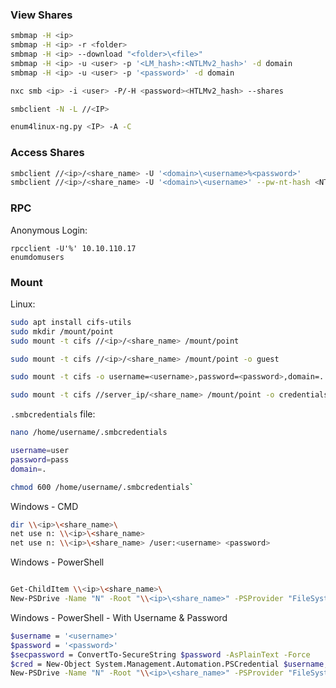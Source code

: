 ### View Shares

```bash
smbmap -H <ip>
smbmap -H <ip> -r <folder>
smbmap -H <ip> --download "<folder>\<file>"
smbmap -H <ip> -u <user> -p '<LM_hash>:<NTLMv2_hash>' -d domain 
smbmap -H <ip> -u <user> -p '<password>' -d domain

nxc smb <ip> -i <user> -P/-H <password><HTLMv2_hash> --shares

smbclient -N -L //<IP>
```

```bash
enum4linux-ng.py <IP> -A -C
```
### Access Shares

```bash
smbclient //<ip>/<share_name> -U '<domain>\<username>%<password>'
smbclient //<ip>/<share_name> -U '<domain>\<username>' --pw-nt-hash <NTLMv2_hash>
```
### RPC

Anonymous Login:

```
rpcclient -U'%' 10.10.110.17
enumdomusers
```
### Mount

Linux:

```bash
sudo apt install cifs-utils
sudo mkdir /mount/point
sudo mount -t cifs //<ip>/<share_name> /mount/point
```

```bash
sudo mount -t cifs //<ip>/<share_name> /mount/point -o guest
```

```bash
sudo mount -t cifs -o username=<username>,password=<password>,domain=. //<ip>/<share_name> /mount/point
```

```bash
sudo mount -t cifs //server_ip/<share_name> /mount/point -o credentials=/home/username/.smbcredentials
```

`.smbcredentials` file:

```bash
nano /home/username/.smbcredentials

username=user 
password=pass
domain=.

chmod 600 /home/username/.smbcredentials`
```

Windows - CMD

```bash
dir \\<ip>\<share_name>\
net use n: \\<ip>\<share_name>
net use n: \\<ip>\<share_name> /user:<username> <password>
```

Windows - PowerShell

```bash

Get-ChildItem \\<ip>\<share_name>\
New-PSDrive -Name "N" -Root "\\<ip>\<share_name>" -PSProvider "FileSystem"
```

Windows - PowerShell - With Username & Password

```bash
$username = '<username>'
$password = '<password>'
$secpassword = ConvertTo-SecureString $password -AsPlainText -Force
$cred = New-Object System.Management.Automation.PSCredential $username, $secpassword
New-PSDrive -Name "N" -Root "\\<ip>\<share_name>" -PSProvider "FileSystem" -Credential $
```
